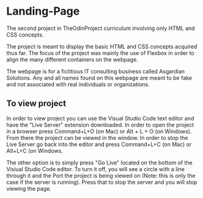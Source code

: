 # Landing-Page
The second project in TheOdinProject curriculum involving only HTML and CSS concepts.

The project is meant to display the basic HTML and CSS concepts acquired thus far. The focus of the project was mainly the use
of Flexbox in order to align the many different containers on the webpage. 

The webpage is for a fictitious IT consulting business called Asgardian Solutions. Any and all names found on this webpage are meant to be fake and not associated with real individuals or organizations.

## To view project
In order to view project you can use the Visual Studio Code text editor and have the "Live Server" extension downloaded. In order to open the project in a browser press Command+L+O (on Mac) or Alt + L + O (on Windows). From there the project can be viewed in the window. In order to stop the Live Server go back into the editor and press Command+L+C (on Mac) or Alt+L+C (on Windows. 

The other option is to simply press "Go Live" located on the bottom of the Visiual Studio Code editor. To turn it off, you will see a circle with a line through it and the Port the project is being viewed on (Note: this is only the case if the server is running). Press that to stop the server and you will stop viewing the page.


